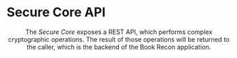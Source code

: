 # Secure Core API

<p align="center">
    The <i>Secure Core</i> exposes a REST API, which performs complex
cryptographic operations. The result of those operations will be returned to
the caller, which is the backend of the Book Recon application.
</p>
